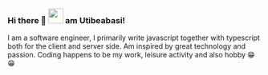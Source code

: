 ### Hi there 👋 <img src="https://giphy.com/gifs/dog-miss-Wj7lNjMNDxSmc" width="30px"/> am Utibeabasi!

I am a software engineer, I primarily write javascript together with typescript both for the client and server side.
Am inspired by great technology and passion.
Coding happens to be my work, leisure activity and also hobby 😁😁 

